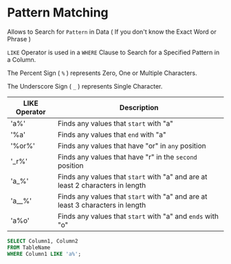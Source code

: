 # Pattern Matching

Allows to Search for `Pattern` in Data ( If you don't know the Exact Word or Phrase )

`LIKE` Operator is used in a `WHERE` Clause to Search for a Specified Pattern in a Column.

The Percent Sign ( `%` ) represents Zero, One or Multiple Characters.

The Underscore Sign ( `_` ) represents Single Character.

LIKE Operator |	Description
--- | ---
'a%' |	Finds any values that `start` with "a"
'%a'	| Finds any values that `end` with "a"
'%or%' |	Finds any values that have "or" in `any` position
'\_r%'	| Finds any values that have "r" in the `second` position
'a_%'	| Finds any values that `start` with "a" and are at least 2 characters in length
'a__%' |	Finds any values that `start` with "a" and are at least 3 characters in length
'a%o' | Finds any values that `start` with "a" and `ends` with "o"

```SQL
SELECT Column1, Column2
FROM TableName
WHERE Column1 LIKE 'a%';
```
